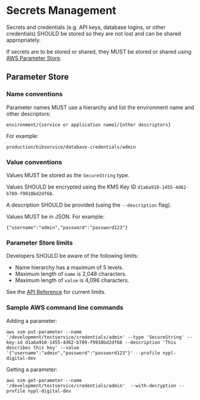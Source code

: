 # Secrets Management

Secrets and credentials (e.g. API keys, database logins, or other credentials) SHOULD be stored so they are not lost and can be shared appropriately. 

If secrets are to be stored or shared, they MUST be stored or shared using [AWS Parameter Store](http://docs.aws.amazon.com/systems-manager/latest/userguide/systems-manager-paramstore.html).

## Parameter Store

### Name conventions

Parameter names MUST use a hierarchy and list the environment name and other descriptors:

```
environment/{service or application name}/{other descriptors}
```

For example:

```
production/bibservice/database-credentials/admin
```

### Value conventions

Values MUST be stored as the `SecureString` type.

Values SHOULD be encrypted using the KMS Key ID `d1a6a910-1455-4d62-b789-f9910bd2df68`. 

A description SHOULD be provided (using the `--description` flag).

Values MUST be in JSON. For example:

```
{"username":"admin","password":"password123"}
```

### Parameter Store limits

Developers SHOULD be aware of the following limits:

- Name hierarchy has a maximum of 5 levels.
- Maximum length of `name` is 2,048 characters.
- Maximum length of `value` is 4,096 characters.

See the [API Reference](http://docs.aws.amazon.com/systems-manager/latest/APIReference/API_Parameter.html) for current limits.

### Sample AWS command line commands

Adding a parameter:

```
aws ssm put-parameter --name '/development/testservice/credentials/admin' --type 'SecureString' --key-id d1a6a910-1455-4d62-b789-f9910bd2df68 --description 'This describes this key' --value '{"username":"admin","password":"password123"}' --profile nypl-digital-dev
```

Getting a parameter:

```
aws ssm get-parameter --name '/development/testservice/credentials/admin'  --with-decryption --profile nypl-digital-dev
```